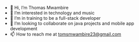 - 👋 Hi, I’m Thomas Mwambire
- 👀 I’m interested in technology and music
- 🌱 I’m in training to be a full-stack developer
- 💞️ I’m looking to collaborate on java projects and mobile app development
- 📫 How to reach me at tomsmwambire23@gmail.com

<!---
tsm-23/tsm-23 is a ✨ special ✨ repository because its `README.md` (this file) appears on your GitHub profile.
You can click the Preview link to take a look at your changes.
--->
